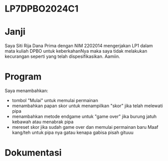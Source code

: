 # LP7DPBO2024C1

# Janji
Saya Siti Rija Dana Prima dengan NIM 2202014 mengerjakan LP1 dalam mata kuliah DPBO untuk keberkahanNya maka saya tidak melakukan kecurangan seperti yang telah dispesifikasikan. Aamiin.

# Program
Saya menambahkan:
- tombol "Mulai" untuk memulai permainan
- menambahkan papan skor untuk menampilkan "skor" jika telah melewati pipa
- menambahkan metode endgame untuk "game over" jika burung jatuh kebawah atau menabrak pipa
- mereset skor jika sudah game over dan memulai permainan baru
Maaf kang/teh untuk pipa nya gatau kenapa gabisa pisah gituuu

# Dokumentasi
